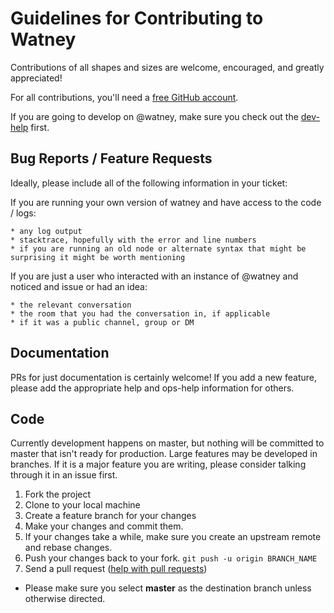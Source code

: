 # Guidelines for Contributing to Watney

Contributions of all shapes and sizes are welcome, encouraged, and greatly appreciated!

For all contributions, you'll need a [free GitHub account](https://github.com/signup/free).

If you are going to develop on @watney, make sure you check out the [dev-help](https://github.com/ryanguill/watney/blob/master/dev-help.md) first.

## Bug Reports / Feature Requests

Ideally, please include all of the following information in your ticket:

If you are running your own version of watney and have access to the code / logs:

	* any log output
	* stacktrace, hopefully with the error and line numbers
	* if you are running an old node or alternate syntax that might be surprising it might be worth mentioning
	
If you are just a user who interacted with an instance of @watney and noticed and issue or had an idea:

	* the relevant conversation
	* the room that you had the conversation in, if applicable
	* if it was a public channel, group or DM	

## Documentation

PRs for just documentation is certainly welcome! If you add a new feature, please add the appropriate help and ops-help information for others.

## Code

Currently development happens on master, but nothing will be committed to master that isn't ready for production.  Large features may be developed in branches.  If it is a major feature you are writing, please consider talking through it in an issue first.  

1. Fork the project
1. Clone to your local machine
1. Create a feature branch for your changes
1. Make your changes and commit them.
1. If your changes take a while, make sure you create an upstream remote and rebase changes.
1. Push your changes back to your fork. `git push -u origin BRANCH_NAME`
1. Send a pull request ([help with pull requests](https://help.github.com/articles/using-pull-requests))
  * Please make sure you select **master** as the destination branch unless otherwise directed.